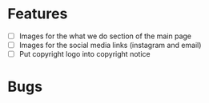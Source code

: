 # Features

-   [ ] Images for the what we do section of the main page
-   [ ] Images for the social media links (instagram and email)
-   [ ] Put copyright logo into copyright notice

# Bugs
